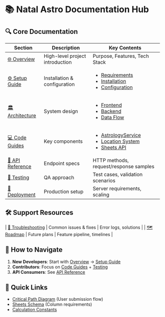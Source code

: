 # 📚 Natal Astro Documentation Hub

## 🔍 Core Documentation
| Section | Description | Key Contents |
|---------|-------------|--------------|
| [🌐 Overview](1-Overview.md) | High-level project introduction | Purpose, Features, Tech Stack |
| [⚙️ Setup Guide](2-Setup-Guide/) | Installation & configuration | <ul><li>[Requirements](2-Setup-Guide/Requirements.md)</li><li>[Installation](2-Setup-Guide/Installation.md)</li><li>[Configuration](2-Setup-Guide/Configuration.md)</li></ul> |
| [🏛️ Architecture](3-Architecture/) | System design | <ul><li>[Frontend](3-Architecture/Frontend.md)</li><li>[Backend](3-Architecture/Backend.md)</li><li>[Data Flow](3-Architecture/Data-Flow.md)</li></ul> |
| [💻 Code Guides](4-Code-Guides/) | Key components | <ul><li>[AstrologyService](4-Code-Guides/AstrologyService.md)</li><li>[Location System](4-Code-Guides/Location-System.md)</li><li>[Sheets API](4-Code-Guides/Google-Sheets-API.md)</li></ul> |
| [🔌 API Reference](5-API-Reference.md) | Endpoint specs | HTTP methods, request/response samples |
| [🧪 Testing](6-Testing.md) | QA approach | Test cases, validation scenarios |
| [🚀 Deployment](7-Deployment.md) | Production setup | Server requirements, scaling |

## 🛠️ Support Resources
| [🐞 Troubleshooting](8-Support/Troubleshooting.md) | Common issues & fixes | Error logs, solutions |
| [🗺️ Roadmap](8-Support/Roadmap.md) | Future plans | Feature pipeline, timelines |

## 📌 How to Navigate
1. **New Developers**: Start with [Overview](1-Overview.md) → [Setup Guide](2-Setup-Guide/)
2. **Contributors**: Focus on [Code Guides](4-Code-Guides/) + [Testing](6-Testing.md)
3. **API Consumers**: See [API Reference](5-API-Reference.md)

## 🚩 Quick Links
- [Critical Path Diagram](3-Architecture/Data-Flow.md#critical-path) (User submission flow)
- [Sheets Schema](4-Code-Guides/Google-Sheets-API.md#data-structure) (Column requirements)
- [Calculation Constants](4-Code-Guides/AstrologyService.md#constants)
